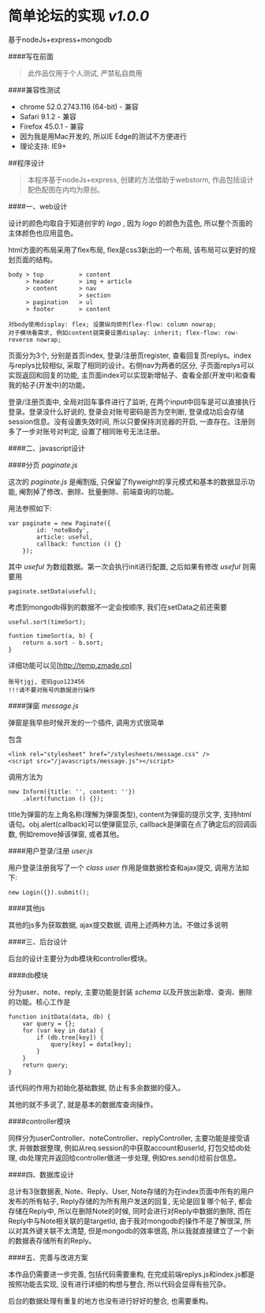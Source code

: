 # 简单论坛的实现 *v1.0.0*
基于nodeJs+express+mongodb

####写在前面
>此作品仅用于个人测试, 严禁私自商用

####兼容性测试
* chrome 52.0.2743.116 (64-bit) - 兼容
* Safari 9.1.2 - 兼容
* Firefox 45.0.1 - 兼容
* 因为我是用Mac开发的, 所以IE Edge的测试不方便进行
* 理论支持: IE9+

##程序设计
>本程序基于nodeJs+express, 创建的方法借助于webstorm, 作品包括设计配色配图在内均为原创。

####一、web设计

设计的颜色均取自于知道创宇的 *logo* , 因为 *logo* 的颜色为蓝色, 所以整个页面的主体颜色也应用蓝色。

html方面的布局采用了flex布局, flex是css3新出的一个布局, 该布局可以更好的规划页面的结构。


    body > top          > content
         > header       > img + article
         > content      > nav
                        > section
         > pagination   > ul
         > footer       > content
         
    对body使用display: flex; 设置纵向排列flex-flow: column nowrap;
    对子模块看需求, 例如content就需要设置display: inherit; flex-flow: row-reverse nowrap;
    
页面分为3个, 分别是首页index, 登录/注册页register, 查看回复页replys。index与replys比较相似, 采取了相同的设计。右侧nav为两者的区分, 子页面replys可以实现返回和回复的功能, 主页面index可以实现新增帖子、查看全部(开发中)和查看我的帖子(开发中)的功能。

登录/注册页面中, 全局对回车事件进行了监听, 在两个input中回车是可以直接执行登录。登录没什么好说的, 登录会对账号密码是否为空判断, 登录成功后会存储session信息。没有设置失效时间, 所以只要保持浏览器的开启, 一直存在。注册则多了一步对账号对判定, 设置了相同账号无法注册。

####二、javascript设计

####分页 *paginate.js*

这次的 *paginate.js* 是阉割版, 只保留了flyweight的享元模式和基本的数据显示功能, 阉割掉了修改、删除、批量删除、前端查询的功能。

用法参照如下:

    var paginate = new Paginate({
            id: 'noteBody',
            article: useful,
            callback: function () {}
        });
        
其中 *useful* 为数组数据。第一次会执行init进行配置, 之后如果有修改 *useful* 则需要用

    paginate.setData(useful);
    
考虑到mongodb得到的数据不一定会按顺序, 我们在setData之前还需要

    useful.sort(timeSort);
    
    funtion timeSort(a, b) {
        return a.sort - b.sort;
    }

详细功能可以见[http://temp.zmade.cn]

    账号tjgj, 密码guo123456
    !!!请不要对账号内数据进行操作
    
####弹窗 *message.js*

弹窗是我早些时候开发的一个插件, 调用方式很简单

包含
    
    <link rel="stylesheet" href="/stylesheets/message.css" />
    <script src="/javascripts/message.js"></script>
    
调用方法为

    new Inform({title: '', content: ''})
        .alert(function () {});
        
title为弹窗的左上角名称(理解为弹窗类型), content为弹窗的提示文字, 支持html语句。obj.alert(callback)可以使弹窗显示, callback是弹窗在点了确定后的回调函数, 例如remove掉该弹窗, 或者其他。

####用户登录/注册 *user.js*

用户登录注册我写了一个 *class user* 作用是做数据检查和ajax提交, 调用方法如下:

    new Login({}).submit();

####其他js

其他的js多为获取数据, ajax提交数据, 调用上述两种方法。不做过多说明

####三、后台设计

后台的设计主要分为db模块和controller模块。

####db模块

分为user、note、reply, 主要功能是封装 *schema* 以及开放出新增、查询、删除的功能。核心工作是

    function initData(data, db) {
        var query = {};
        for (var key in data) {
            if (db.tree[key]) {
                query[key] = data[key];
            }
        }
        return query;
    }
    
该代码的作用为初始化基础数据, 防止有多余数据的侵入。

其他的就不多说了, 就是基本的数据库查询操作。

####controller模块

同样分为userController、noteController、replyController, 主要功能是接受请求, 并做数据整理, 例如从req.session的中获取account和userId, 打包交给db处理, db处理完并返回给controller做进一步处理, 例如res.send()给前台信息。

####四、数据库设计

总计有3张数据表, Note、Reply、User, Note存储的为在index页面中所有的用户发布的所有帖子, Reply存储的为所有用户发送的回复, 无论是回复哪个帖子, 都会存储在Reply中, 所以在删除Note的时候, 同时会进行对Reply中数据的删除, 而在Reply中与Note相关联的是targetId, 由于我对mongodb的操作不是了解很深, 所以对其外键关联不太清楚, 但是mongodb的效率很高, 所以我就直接建立了一个新的数据表存储所有的Reply。

####五、完善与改进方案

本作品仍需要进一步完善, 包括代码需要重构, 在完成前端replys.js和index.js都是按照功能去实现, 没有进行详细的构想与整合, 所以代码会显得有些冗杂。

后台的数据处理有重复的地方也没有进行好好的整合, 也需要重构。